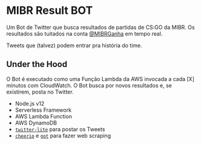 # MIBR Result BOT
Um Bot de Twitter que busca resultados de partidas de CS:GO da MIBR. Os resultados são tuitados na conta [@MIBRGanha](https://twitter.com/MIBRGanha) em tempo real.

Tweets que (talvez) podem entrar pra história do time.

## Under the Hood

O Bot é executado como uma Função Lambda da AWS invocada a cada [X] minutos com CloudWatch. O Bot busca por novos resultados e, se existirem, posta no Twitter.

- Node.js v12
- Serverless Framework
- AWS Lambda Function
- AWS DynamoDB
- [`twitter-lite`](https://www.npmjs.com/package/twitter-lite) para postar os Tweets
- [`cheerio`](https://www.npmjs.com/package/cheerio) e [`got`](https://www.npmjs.com/package/got) para fazer web scraping

